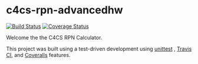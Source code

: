 # c4cs-rpn-advancedhw

[![Build Status](https://travis-ci.org/rdslade/c4cs-rpn-advancedhw.svg?branch=master)](https://travis-ci.org/rdslade/c4cs-rpn-advancedhw)
[![Coverage Status](https://coveralls.io/repos/github/rdslade/c4cs-rpn-advancedhw/badge.svg?branch=master)](https://coveralls.io/github/rdslade/c4cs-rpn-advancedhw?branch=master)

Welcome the the C4CS RPN Calculator.

This project was built using a test-driven development using [unittest](https://docs.python.org/3/library/unittest.html)
, [Travis CI](https://travis-ci.org), and [Coveralls](https://coveralls.io) features.
